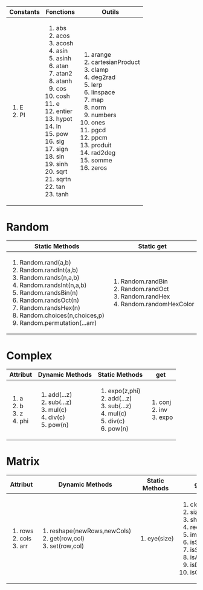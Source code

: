 [//]: # (['abs','acos','acosh','asin','asinh','atan','atan2','atanh','cos','cosh','e','entier','hypot','ln','pow','sig','sign','sin','sinh','sqrt','sqrtn','tan','tanh'])
[//]: # (['arange', 'cartesianProduct', 'clamp', 'deg2rad', 'lerp', 'linspace', 'map', 'norm', 'numbers', 'ones', 'pgcd', 'ppcm', 'produit', 'rad2deg', 'somme', 'zeros'])
<table>
    <thead>
        <tr>
            <th>Constants</th>
            <th>Fonctions</th>
            <th>Outils</th>
        </tr>
    </thead>
    <tr>
        <td>
            <ol>
                <li><span>E</span></li>
                <li><span>PI</span></li>
            </ol>
        </td>
        <td>
            <ol>
                <li><span>abs</span></li>
                <li><span>acos</span></li>
                <li><span>acosh</span></li>
                <li><span>asin</span></li>
                <li><span>asinh</span></li>
                <li><span>atan</span></li>
                <li><span>atan2</span></li>
                <li><span>atanh</span></li>
                <li><span>cos</span></li>
                <li><span>cosh</span></li>
                <li><span>e</span></li>
                <li><span>entier</span></li>
                <li><span>hypot</span></li>
                <li><span>ln</span></li>
                <li><span>pow</span></li>
                <li><span>sig</span></li>
                <li><span>sign</span></li>
                <li><span>sin</span></li>
                <li><span>sinh</span></li>
                <li><span>sqrt</span></li>
                <li><span>sqrtn</span></li>
                <li><span>tan</span></li>
                <li><span>tanh</span></li>
            </ol>
        </td>
        <td>
            <ol>
                <li><span>arange</span></li>
                <li><span>cartesianProduct</span></li>
                <li><span>clamp</span></li>
                <li><span>deg2rad</span></li>
                <li><span>lerp</span></li>
                <li><span>linspace</span></li>
                <li><span>map</span></li>
                <li><span>norm</span></li>
                <li><span>numbers</span></li>
                <li><span>ones</span></li>
                <li><span>pgcd</span></li>
                <li><span>ppcm</span></li>
                <li><span>produit</span></li>
                <li><span>rad2deg</span></li>
                <li><span>somme</span></li>
                <li><span>zeros</span></li>
            </ol>
        </td>
    </tr>
</table>

# Random
 <table>
    <thead>
        <tr>
            <th>Static Methods</th>
            <th>Static get</th>
        </tr>
        </thead>
        <tr>
            <td><ol><li>Random.rand(a,b)</li><li>Random.randInt(a,b)</li><li>Random.rands(n,a,b)</li><li>Random.randsInt(n,a,b)</li><li>Random.randsBin(n)</li><li>Random.randsOct(n)</li><li>Random.randsHex(n)</li><li>Random.choices(n,choices,p)</li><li>Random.permutation(...arr)</li></ol></td>
            <td><ol><li>Random.randBin</li><li>Random.randOct</li><li>Random.randHex</li><li>Random.randomHexColor</li></ol></td>
        <tr> 
</table>

# Complex
 <table>
    <thead>
        <tr>
            <th>Attribut</th>
            <th>Dynamic Methods</th>
            <th>Static Methods</th>
            <th>get</th>
        </tr>
        </thead>
        <tr>
            <td><ol><li>a</li><li>b</li><li>z</li><li>phi</li></ol></td>
            <td><ol><li>add(...z)</li><li>sub(...z)</li><li>mul(c)</li><li>div(c)</li><li>pow(n)</li></ol></td>
            <td><ol><li>expo(z,phi)</li><li>add(...z)</li><li>sub(...z)</li><li>mul(c)</li><li>div(c)</li><li>pow(n)</li></ol></td>
            <td><ol><li>conj</li><li>inv</li><li>expo</li></ol></td>
        <tr>
</table>

# Matrix
 <table>
    <thead>
        <tr>
            <th>Attribut</th>
            <th>Dynamic Methods</th>
            <th>Static Methods</th>
            <th>get</th>
        </tr>
        </thead>
        <tr>
            <td><ol><li>rows</li><li>cols</li><li>arr</li></ol></td>
            <td><ol><li>reshape(newRows,newCols)</li><li>get(row,col)</li><li>set(row,col)</li></ol></td>
            <td><ol><li>eye(size)</li></ol></td>
            <td><ol><li>clone</li><li>size</li><li>shape</li><li>reel</li><li>imag</li><li>isSquare</li><li>isSym</li><li>isAntiSym</li><li>isDiag</li><li>isOrtho</li></ol></td>
        <tr>
</table>
